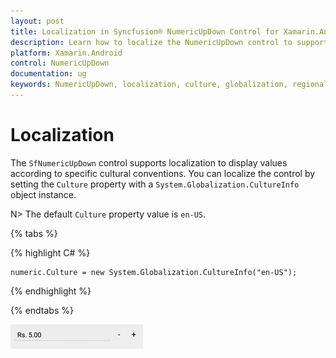 ```yaml
---
layout: post
title: Localization in Syncfusion® NumericUpDown Control for Xamarin.Android
description: Learn how to localize the NumericUpDown control to support different cultures and regions.
platform: Xamarin.Android
control: NumericUpDown
documentation: ug
keywords: NumericUpDown, localization, culture, globalization, regional settings, formatting
---
```

# Localization

The `SfNumericUpDown` control supports localization to display values according to specific cultural conventions. You can localize the control by setting the `Culture` property with a `System.Globalization.CultureInfo` object instance.

N> The default `Culture` property value is `en-US`.

{% tabs %}

{% highlight C# %}

	numeric.Culture = new System.Globalization.CultureInfo("en-US");
	
{% endhighlight %}

{% endtabs %}

![](images/Culture.png)




